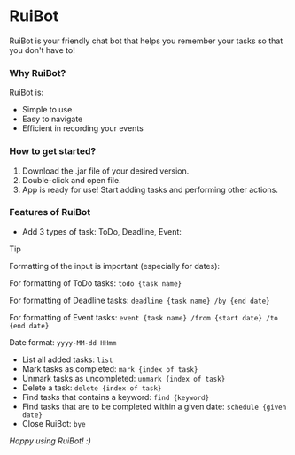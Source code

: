 # RuiBot
RuiBot is your friendly chat bot that helps you remember your tasks so that you don't have to!

### Why RuiBot?
RuiBot is:
- Simple to use
- Easy to navigate
- Efficient in recording your events

### How to get started?
1. Download the .jar file of your desired version.
2. Double-click and open file.
3. App is ready for use! Start adding tasks and performing other actions. 

### Features of RuiBot

- Add 3 types of task: ToDo, Deadline, Event:

> [!TIP]
> Formatting of the input is important (especially for dates):
>
> For formatting of ToDo tasks: `todo {task name}`
> 
> For formatting of Deadline tasks: `deadline {task name} /by {end date}`
> 
> For formatting of Event tasks: `event {task name} /from {start date} /to {end date}`
> 
> Date format: `yyyy-MM-dd HHmm`

- List all added tasks: `list`
- Mark tasks as completed: `mark {index of task}`
- Unmark tasks as uncompleted: `unmark {index of task}`
- Delete a task: `delete {index of task}`
- Find tasks that contains a keyword: `find {keyword}`
- Find tasks that are to be completed within a given date: `schedule {given date}`
- Close RuiBot: `bye`

_Happy using RuiBot! :)_